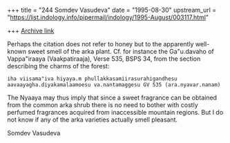 +++
title = "244 Somdev Vasudeva"
date = "1995-08-30"
upstream_url = "https://list.indology.info/pipermail/indology/1995-August/003117.html"

+++
[Archive link](https://list.indology.info/pipermail/indology/1995-August/003117.html)


Perhaps the citation does not refer to honey but to the apparently 
well-known sweet smell of the arka plant. Cf. for instance the 
Ga"u.davaho of Vappa"iraaya (Vaakpatiraaja), Verse 535,  BSPS 34, from 
the section describing the charms of the forest:

 	iha viisama"iva hiyaya.m phullakkasamiirasurahigandhesu
 	aavaayagha.diyakamalaamoesu va.nantamaggesu GV 535 (ara.nyavar.nanam)

The Nyaaya may thus imply that since a sweet fragrance can be obtained 
from the common arka shrub there is no need to bother with costly 
perfumed fragrances acquired from inaccessible mountain regions. But I do 
not know if any of the arka varieties actually smell pleasant. 

Somdev Vasudeva






